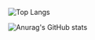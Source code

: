 ![Top Langs](https://github-readme-stats.vercel.app/api/top-langs/?username=hohnuki&layout=compact&count_private=true&langs_count=5&&hide=Python,Swift,XSLT,Cython,Roff,PowerShell)

![Anurag's GitHub stats](https://github-readme-stats.vercel.app/api?username=hohnuki&count_private=true)

